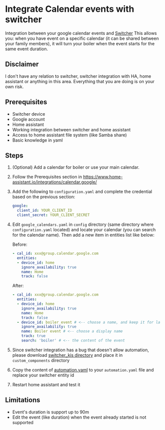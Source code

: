 # Integrate Calendar events with switcher
Integration between your google calendar events and [Switcher](https://www.home-assistant.io/integrations/switcher_kis/)
This allows you: when you have event on a specific calendar (it can be shared between your family members), it will turn your boiler when the event starts for the same event duration.

## Disclaimer
I don't have any relation to switcher, switcher integration with HA, home assistant or anything in this area.
Everything that you are doing is on your own risk.

## Prerequisites
* Switcher device
* Google account
* Home assistant
* Working integration between switcher and home assistant
* Access to home assistant file system (like Samba share)
* Basic knowledge in yaml

## Steps
1. (Optional) Add a calendar for boiler or use your main calendar. 
2. Follow the Prerequisites section in https://www.home-assistant.io/integrations/calendar.google/
3. Add the following to `configuration.yaml` and complete the credential based on the previous section:
    ```yaml
    google:
      client_id: YOUR_CLIENT_ID
      client_secret: YOUR_CLIENT_SECRET
    ```
4. Edit `google_calendars.yaml` in `config` directory (same directory where `configuration.yaml` located) and locate your calendar (you can search for the calendar name). Then add a new item in entities list like below:

    Before:
    ```yaml
    - cal_id: xxx@group.calendar.google.com
      entities:
      - device_id: home 
        ignore_availability: true
        name: Home
        track: false
    ```
    After:
    ```yaml
    - cal_id: xxx@group.calendar.google.com
      entities:
      - device_id: home
        ignore_availability: true
        name: Home
        track: false
      - device_id: boiler_event # <-- choose a name, and keep it for later
        ignore_availability: true
        name: Boiler event # <-- choose a display name 
        track: true
        search: 'boiler' # <-- the content of the event
    ```
5. Since switcher integration has a bug that doesn't allow automation, please download [switcher_kis directory](switcher_kis) and place it in `custom_components` directory
6. Copy the content of [automation.yaml](automation.yaml) to your `automation.yaml` file and replace your switcher entity id
7. Restart home assistant and test it

## Limitations
* Event's duration is support up to 90m
* Edit the event (like duration) when the event already started is not supported
